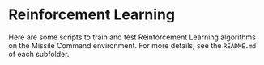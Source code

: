 # Reinforcement Learning

Here are some scripts to train and test Reinforcement Learning algorithms on the Missile Command environment.
For more details, see the `README.md` of each subfolder.

